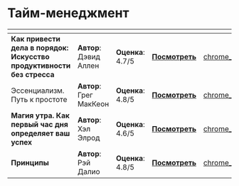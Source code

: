 # Тайм-менеджмент

<table data-view="cards" data-full-width="false"><thead><tr><th></th><th></th><th></th><th></th><th data-hidden data-card-cover data-type="files"></th></tr></thead><tbody><tr><td><strong>Как</strong> <strong>привести дела в порядок: Искусство продуктивности без стресса</strong></td><td><strong>Автор</strong>: Дэвид Аллен</td><td><strong>Оценка</strong>: 4.7/5</td><td><a href="https://www.litres.ru/devid-allen/kak-privesti-dela-v-poryadok/"><strong>Посмотреть</strong></a></td><td><a href="../../../.gitbook/assets/chrome_Kk1Xyx2t2R.png">chrome_Kk1Xyx2t2R.png</a></td></tr><tr><td>Эссенциализм. Путь к простоте</td><td><strong>Автор</strong>: Грег МакКеон</td><td><strong>Оценка</strong>: 4.8/5</td><td><a href="https://www.litres.ru/greg-makkeon/essencializm/"><strong>Посмотреть</strong></a></td><td><a href="../../../.gitbook/assets/chrome_lVxdba676W.png">chrome_lVxdba676W.png</a></td></tr><tr><td><strong>Магия утра. Как первый час дня определяет ваш успех</strong></td><td><strong>Автор</strong>: Хэл Элрод</td><td><strong>Оценка</strong>: 4.6/5</td><td><a href="https://www.litres.ru/hel-elrod/magiya-utra/"><strong>Посмотреть</strong></a></td><td><a href="../../../.gitbook/assets/chrome_do1C2QGMqL.png">chrome_do1C2QGMqL.png</a></td></tr><tr><td><strong>Принципы</strong></td><td><strong>Автор</strong>: Рэй Далио</td><td><strong>Оценка</strong>: 4.8/5</td><td><a href="https://www.litres.ru/rey-dalio/principy/"><strong>Посмотреть</strong></a></td><td><a href="../../../.gitbook/assets/chrome_0pJJ356dv2.png">chrome_0pJJ356dv2.png</a></td></tr></tbody></table>

